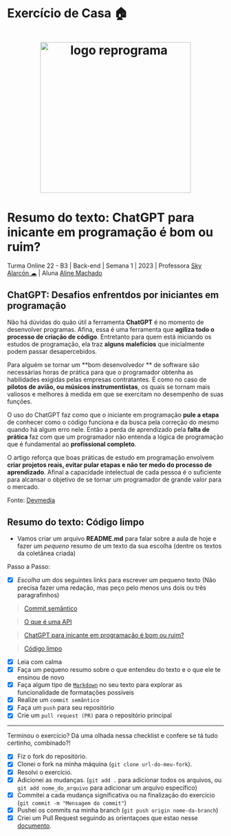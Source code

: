 # Exercício de Casa 🏠 

<h1  align="center">
<img  src="../../assets/reprograma-fundos-claros.png"  alt="logo reprograma"  width="350">
</h1>

# Resumo do texto: ChatGPT para inicante em programação é bom ou ruim?

Turma Online 22 - B3 | Back-end | Semana 1 | 2023 | Professora [Sky Alarcón ☁](https://www.instagram.com/_skydoceu/?hl=pt-br) | Aluna [Aline Machado](https://www.linkedin.com/in/alinemach/)



## ChatGPT: Desafios enfrentdos por iniciantes em programação

Não há dúvidas do quão útil a ferramenta **ChatGPT** é no momento de desenvolver programas. Afina, essa é uma ferramenta que **agiliza todo o processo de criação de código**. Entretanto para quem está iniciando os estudos de programação, ela traz **alguns malefícios** que inicialmente podem passar desapercebidos.


Para alguém se tornar um **bom desenvolvedor ** de software são necessárias horas de prática para que o programador obtenha as habilidades exigidas pelas empresas contratantes. É como no caso de **pilotos de avião, ou músicos instrumentistas**, os quais se tornam mais valiosos e melhores à medida em que se exercitam no desempenho de suas funções.


O uso do ChatGPT faz como que o iniciante em programação **pule a etapa** de conhecer como o código funciona e da busca pela correção do mesmo quando há algum erro nele. Então a perda de aprendizado pela **falta de prática** faz com que um programador não entenda a lógica de programação que é fundamental ao **profissional completo**.

O artigo reforça que boas práticas de estudo em programação envolvem **criar projetos reais, evitar pular etapas e não ter medo do processo de aprendizado**. Afinal a capacidade intelectual de cada pessoa é o suficiente para alcansar o objetivo de se tornar um programador de grande valor para o mercado.

Fonte: [Devmedia](https://www.devmedia.com.br/chatgpt-para-iniciantes-em-programacao-bom-ou-ruim/43634)




## Resumo do texto: Código limpo

- Vamos criar um arquivo **README.md** para falar sobre a aula de hoje e fazer um *pequeno* resumo de um texto da sua escolha (dentre os textos da coletânea criada)

Passo a Passo:

- [x] *Escolha* um dos seguintes links para escrever um pequeno texto (Não precisa fazer uma redação, mas peço pelo menos uns dois ou três paragrafinhos)

> [Commit semântico](https://blog.geekhunter.com.br/o-que-e-commit-e-como-usar-commits-semanticos/)

> [O que é uma API](https://www.techtudo.com.br/listas/2020/06/o-que-e-api-e-para-que-serve-cinco-perguntas-e-respostas.ghtml)

> [ChatGPT para inicante em programação é bom ou ruim?](https://www.devmedia.com.br/chatgpt-para-iniciantes-em-programacao-bom-ou-ruim/43634)

> [Código limpo](https://programadorviking.com.br/codigo-limpo-o-que-e-porque-todo-programador-deve-utilizar/)

- [x] Leia com calma
- [x] Faça um pequeno resumo sobre o que entendeu do texto e o que ele te ensinou de novo
- [x] Faça algum tipo de [`Markdown`](https://docs.github.com/pt/get-started/writing-on-github/getting-started-with-writing-and-formatting-on-github/basic-writing-and-formatting-syntax) no seu texto para explorar as funcionalidade de formatações possíveis
- [x] Realize um `commit semântico`
- [x] Faça um `push` para seu repositório
- [x] Crie um `pull request (PR)` para o repositório principal
---

Terminou o exercício? Dá uma olhada nessa checklist e confere se tá tudo certinho, combinado?!

- [x] Fiz o fork do repositório.
- [x] Clonei o fork na minha máquina (`git clone url-do-meu-fork`).
- [x] Resolvi o exercício.
- [x] Adicionei as mudanças. (`git add .` para adicionar todos os arquivos, ou `git add nome_do_arquivo` para adicionar um arquivo específico)
- [x] Commitei a cada mudança significativa ou na finalização do exercício (`git commit -m "Mensagem do commit"`)
- [x] Pushei os commits na minha branch (`git push origin nome-da-branch`)
- [x] Criei um Pull Request seguindo as orientaçoes que estao nesse [documento](https://github.com/mflilian/repo-example/blob/main/exercicios/para-casa/instrucoes-pull-request.md).
